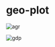 # geo-plot

![agr](https://user-images.githubusercontent.com/43705850/73893297-1d91a080-482e-11ea-8d6a-b12c44530ea4.jpg)

![gdp](https://user-images.githubusercontent.com/43705850/73893320-28e4cc00-482e-11ea-981c-f3c4e9d3e823.jpg)

